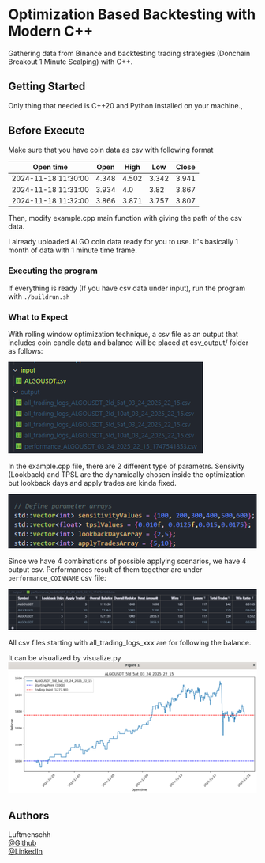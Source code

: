 # Optimization Based Backtesting with Modern C++

Gathering data from Binance and backtesting trading strategies (Donchain Breakout 1 Minute Scalping) with C++.

## Getting Started

Only thing that needed is C++20 and Python installed on your machine.,

## Before Execute

Make sure that you have coin data as csv with following format


| Open time          |Open |High |Low  |Close|
|-|-|-|-|-|
| 2024-11-18 11:30:00 |4.348|4.502|3.342|3.941|
| 2024-11-18 11:31:00 |3.934|4.0  |3.82 |3.867|
| 2024-11-18 11:32:00 |3.866|3.871|3.757|3.807|

Then, modify example.cpp main function with giving the path of the csv data.

I already uploaded ALGO coin data ready for you to use. It's basically 1 month of data with 1 minute time frame.

### Executing the program

If everything is ready (If you have csv data under input), run the program with `./buildrun.sh`

### What to Expect

With rolling window optimization technique, a csv file as an output that includes coin candle data and balance will be placed at csv_output/ folder as follows:

![Alt Text](docs/output.png)

In the example.cpp file, there are 2 different type of parametrs. Sensivity (Lookback) and TPSL are the dynamically chosen inside the optimization but lookback days and apply trades are kinda fixed.

![Alt Text](docs/parameters.png)

Since we have 4 combinations of possible applying scenarios, we have 4 output csv. Performances result of them together are under `performance_COINNAME` csv file:

![Alt Text](docs/perf.png)


All csv files starting with all_trading_logs_xxx are for following the balance.

It can be visualized by visualize.py
![Alt Text](docs/graph.png)

## Authors

Luftmenschh\
[@Github](https://github.com/luftmensc)\
[@LinkedIn](https://www.linkedin.com/in/omer-faruk-okuyan/)
